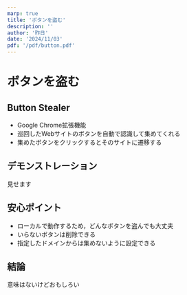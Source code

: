 ```yaml
---
marp: true
title: 'ボタンを盗む'
description: ''
author: '昨日'
date: '2024/11/03'
pdf: '/pdf/button.pdf'
---
```

<!--
headingDivider: 2
-->

# ボタンを盗む

## Button Stealer
- Google Chrome拡張機能
- 巡回したWebサイトのボタンを自動で認識して集めてくれる
- 集めたボタンをクリックするとそのサイトに遷移する

<!--
_footer: "[Button Stealer](https://anatolyzenkov.com/stolen-buttons/button-stealer)"
-->

## デモンストレーション
見せます

## 安心ポイント
- ローカルで動作するため，どんなボタンを盗んでも大丈夫
- いらないボタンは削除できる
- 指定したドメインからは集めないように設定できる

## 結論
意味はないけどおもしろい